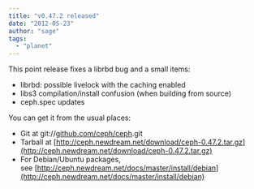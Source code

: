 ```yaml
---
title: "v0.47.2 released"
date: "2012-05-23"
author: "sage"
tags: 
  - "planet"
---
```


This point release fixes a librbd bug and a small items:

- librbd: possible livelock with the caching enabled
- libs3 compilation/install confusion (when building from source)
- ceph.spec updates

You can get it from the usual places:

- Git at git://[github.com/ceph/ceph](http://github.com/ceph/ceph).git
- Tarball at [http://ceph.newdream.net/download/ceph-0.47.2.tar.gz](http://ceph.newdream.net/download/ceph-0.47.2.tar.gz)
- For Debian/Ubuntu packages, see [http://ceph.newdream.net/docs/master/install/debian](http://ceph.newdream.net/docs/master/install/debian)

